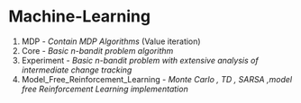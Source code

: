 # Machine-Learning
1. MDP - _Contain MDP Algorithms_ (Value iteration)
3. Core - _Basic n-bandit problem algorithm_
4. Experiment - _Basic n-bandit problem with extensive analysis of intermediate change tracking_
5. Model_Free_Reinforcement_Learning - _Monte Carlo , TD , SARSA ,model free Reinforcement Learning implementation_
